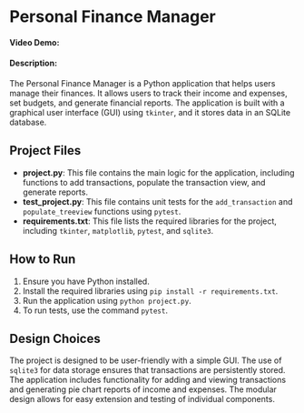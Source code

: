 # Personal Finance Manager
#### Video Demo:  <URL HERE>
#### Description:
The Personal Finance Manager is a Python application that helps users manage their finances. It allows users to track their income and expenses, set budgets, and generate financial reports. The application is built with a graphical user interface (GUI) using `tkinter`, and it stores data in an SQLite database.

## Project Files

- **project.py**: This file contains the main logic for the application, including functions to add transactions, populate the transaction view, and generate reports.
- **test_project.py**: This file contains unit tests for the `add_transaction` and `populate_treeview` functions using `pytest`.
- **requirements.txt**: This file lists the required libraries for the project, including `tkinter`, `matplotlib`, `pytest`, and `sqlite3`.

## How to Run
1. Ensure you have Python installed.
2. Install the required libraries using `pip install -r requirements.txt`.
3. Run the application using `python project.py`.
4. To run tests, use the command `pytest`.

## Design Choices
The project is designed to be user-friendly with a simple GUI. The use of `sqlite3` for data storage ensures that transactions are persistently stored. The application includes functionality for adding and viewing transactions and generating pie chart reports of income and expenses. The modular design allows for easy extension and testing of individual components.
